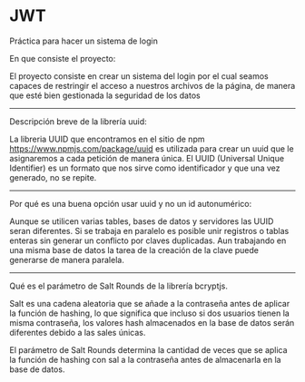 # JWT
Práctica para hacer un sistema de login 


En que consiste el proyecto:

El proyecto consiste en crear un sistema del login por el cual seamos capaces de restringir el acceso a nuestros archivos de la página, de manera que esté bien gestionada la seguridad de los datos

---------------------------------------
Descripción breve de la librería uuid:

La libreria UUID que encontramos en el sitio de npm https://www.npmjs.com/package/uuid  es utilizada para crear un uuid que le asignaremos a cada petición de manera única.
El UUID (Universal Unique Identifier) es un formato que nos sirve como identificador y que una vez generado, no se repite.

---------------------------------------
Por qué es una buena opción usar uuid y no un id autonumérico:

Aunque se utilicen varias tables, bases de datos y servidores las UUID seran diferentes. Si se trabaja en paralelo es posible unir registros o tablas enteras sin generar un conflicto por claves duplicadas. Aun trabajando en una misma base de datos la tarea de la creación de la clave puede generarse de manera paralela.

---------------------------------------
Qué es el parámetro de Salt Rounds de la librería bcryptjs.


Salt es una cadena aleatoria que se añade a la contraseña antes de aplicar la función de hashing, lo que significa que incluso si dos usuarios tienen la misma contraseña, los valores hash almacenados en la base de datos serán diferentes debido a las sales únicas.

El parámetro de Salt Rounds determina la cantidad de veces que se aplica la función de hashing con sal a la contraseña antes de almacenarla en la base de datos. 
